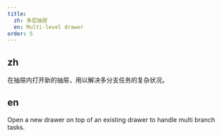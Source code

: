 ```yaml
---
title:
  zh: 多层抽屉
  en: Multi-level drawer
order: 5
---
```


## zh

在抽屉内打开新的抽屉，用以解决多分支任务的复杂状况。

## en

Open a new drawer on top of an existing drawer to handle multi branch tasks.
